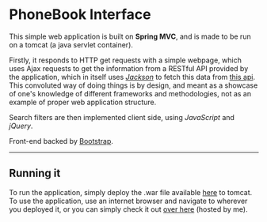 # PhoneBook Interface

This simple web application is built on **Spring MVC**, and is made to be run on a tomcat (a java servlet container).

Firstly, it responds to HTTP get requests with a simple webpage, which uses Ajax requests to get the information from a RESTful API provided by the application, which in itself uses [*Jackson*](https://github.com/FasterXML/jackson) to fetch this data from [this api](http://www.mocky.io/v2/581335f71000004204abaf83). This convoluted way of doing things is by design, and meant as a showcase of one's knowledge of different frameworks and methodologies, not as an example of proper web application structure.

Search filters are then implemented client side, using *JavaScript* and *jQuery*.

Front-end backed by [Bootstrap](https://getbootstrap.com/).

-------
## Running it
To run the application, simply deploy the .war file available [here](https://github.com/guilhermebrehm/phonebook-interface-beginner/releases/download/v1.0.1/phonebook.war) to tomcat. To use the application, use an internet browser and navigate to wherever you deployed it, or you can simply check it out [over here](http://52.31.253.195:8080/phonebook) (hosted by me).
